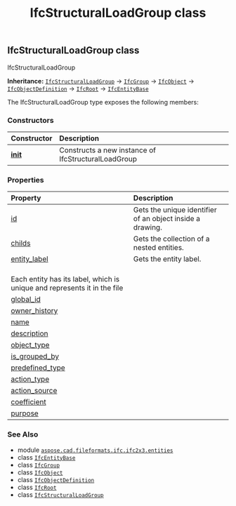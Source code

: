 ﻿---
title: IfcStructuralLoadGroup class
second_title: Aspose.CAD for Python via .NET API References
description: 
type: docs
weight: 5460
url: /python-net/aspose.cad.fileformats.ifc.ifc2x3.entities/ifcstructuralloadgroup/
is_root: false
---

## IfcStructuralLoadGroup class

IfcStructuralLoadGroup



**Inheritance:** [`IfcStructuralLoadGroup`](/cad/python-net/aspose.cad.fileformats.ifc.ifc2x3.entities/ifcstructuralloadgroup) → 
[`IfcGroup`](/cad/python-net/aspose.cad.fileformats.ifc.ifc2x3.entities/ifcgroup) → 
[`IfcObject`](/cad/python-net/aspose.cad.fileformats.ifc.ifc2x3.entities/ifcobject) → 
[`IfcObjectDefinition`](/cad/python-net/aspose.cad.fileformats.ifc.ifc2x3.entities/ifcobjectdefinition) → 
[`IfcRoot`](/cad/python-net/aspose.cad.fileformats.ifc.ifc2x3.entities/ifcroot) → 
[`IfcEntityBase`](/cad/python-net/aspose.cad.fileformats.ifc/ifcentitybase)



The IfcStructuralLoadGroup type exposes the following members:

### Constructors
| Constructor | Description |
| :- | :- |
| [__init__](/cad/python-net/aspose.cad.fileformats.ifc.ifc2x3.entities/ifcstructuralloadgroup/__init__/#) | Constructs a new instance of IfcStructuralLoadGroup |


### Properties
| Property | Description |
| :- | :- |
| [id](/cad/python-net/aspose.cad.fileformats.ifc.ifc2x3.entities/ifcstructuralloadgroup/id) | Gets the unique identifier of an object inside a drawing. |
| [childs](/cad/python-net/aspose.cad.fileformats.ifc.ifc2x3.entities/ifcstructuralloadgroup/childs) | Gets the collection of a nested entities. |
| [entity_label](/cad/python-net/aspose.cad.fileformats.ifc.ifc2x3.entities/ifcstructuralloadgroup/entity_label) | Gets the entity label.<br/>Each entity has its label, which is unique and represents it in the file |
| [global_id](/cad/python-net/aspose.cad.fileformats.ifc.ifc2x3.entities/ifcstructuralloadgroup/global_id) |  |
| [owner_history](/cad/python-net/aspose.cad.fileformats.ifc.ifc2x3.entities/ifcstructuralloadgroup/owner_history) |  |
| [name](/cad/python-net/aspose.cad.fileformats.ifc.ifc2x3.entities/ifcstructuralloadgroup/name) |  |
| [description](/cad/python-net/aspose.cad.fileformats.ifc.ifc2x3.entities/ifcstructuralloadgroup/description) |  |
| [object_type](/cad/python-net/aspose.cad.fileformats.ifc.ifc2x3.entities/ifcstructuralloadgroup/object_type) |  |
| [is_grouped_by](/cad/python-net/aspose.cad.fileformats.ifc.ifc2x3.entities/ifcstructuralloadgroup/is_grouped_by) |  |
| [predefined_type](/cad/python-net/aspose.cad.fileformats.ifc.ifc2x3.entities/ifcstructuralloadgroup/predefined_type) |  |
| [action_type](/cad/python-net/aspose.cad.fileformats.ifc.ifc2x3.entities/ifcstructuralloadgroup/action_type) |  |
| [action_source](/cad/python-net/aspose.cad.fileformats.ifc.ifc2x3.entities/ifcstructuralloadgroup/action_source) |  |
| [coefficient](/cad/python-net/aspose.cad.fileformats.ifc.ifc2x3.entities/ifcstructuralloadgroup/coefficient) |  |
| [purpose](/cad/python-net/aspose.cad.fileformats.ifc.ifc2x3.entities/ifcstructuralloadgroup/purpose) |  |



### See Also
* module [`aspose.cad.fileformats.ifc.ifc2x3.entities`](..)
* class [`IfcEntityBase`](/cad/python-net/aspose.cad.fileformats.ifc/ifcentitybase)
* class [`IfcGroup`](/cad/python-net/aspose.cad.fileformats.ifc.ifc2x3.entities/ifcgroup)
* class [`IfcObject`](/cad/python-net/aspose.cad.fileformats.ifc.ifc2x3.entities/ifcobject)
* class [`IfcObjectDefinition`](/cad/python-net/aspose.cad.fileformats.ifc.ifc2x3.entities/ifcobjectdefinition)
* class [`IfcRoot`](/cad/python-net/aspose.cad.fileformats.ifc.ifc2x3.entities/ifcroot)
* class [`IfcStructuralLoadGroup`](/cad/python-net/aspose.cad.fileformats.ifc.ifc2x3.entities/ifcstructuralloadgroup)
